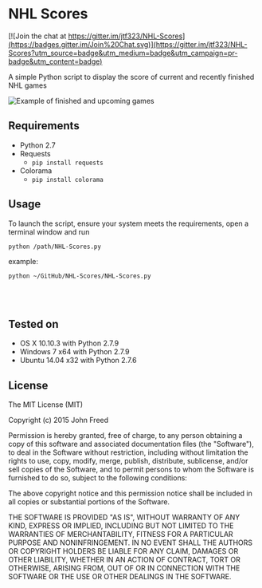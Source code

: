 # NHL Scores
[![Join the chat at https://gitter.im/jtf323/NHL-Scores](https://badges.gitter.im/Join%20Chat.svg)](https://gitter.im/jtf323/NHL-Scores?utm_source=badge&utm_medium=badge&utm_campaign=pr-badge&utm_content=badge)

A simple Python script to display the score of current and recently finished NHL games

![Example of finished and upcoming games](https://github.com/jtf323/NHL-Scores/blob/master/Screenshots/2015-04-24_Screenshot.PNG)

## Requirements
* Python 2.7
* Requests
    * `pip install requests`
* Colorama
    * `pip install colorama`

## Usage

To launch the script, ensure your system meets the requirements, open a terminal window and run

`python /path/NHL-Scores.py`
                                        
example:
                                        
`python ~/GitHub/NHL-Scores/NHL-Scores.py`

<br>
<br>

## Tested on
* OS X 10.10.3 with Python 2.7.9
* Windows 7 x64 with Python 2.7.9
* Ubuntu 14.04 x32 with Python 2.7.6

## License
The MIT License (MIT)

Copyright (c) 2015 John Freed

Permission is hereby granted, free of charge, to any person obtaining a copy
of this software and associated documentation files (the "Software"), to deal
in the Software without restriction, including without limitation the rights
to use, copy, modify, merge, publish, distribute, sublicense, and/or sell
copies of the Software, and to permit persons to whom the Software is
furnished to do so, subject to the following conditions:

The above copyright notice and this permission notice shall be included in all
copies or substantial portions of the Software.

THE SOFTWARE IS PROVIDED "AS IS", WITHOUT WARRANTY OF ANY KIND, EXPRESS OR
IMPLIED, INCLUDING BUT NOT LIMITED TO THE WARRANTIES OF MERCHANTABILITY,
FITNESS FOR A PARTICULAR PURPOSE AND NONINFRINGEMENT. IN NO EVENT SHALL THE
AUTHORS OR COPYRIGHT HOLDERS BE LIABLE FOR ANY CLAIM, DAMAGES OR OTHER
LIABILITY, WHETHER IN AN ACTION OF CONTRACT, TORT OR OTHERWISE, ARISING FROM,
OUT OF OR IN CONNECTION WITH THE SOFTWARE OR THE USE OR OTHER DEALINGS IN THE
SOFTWARE.